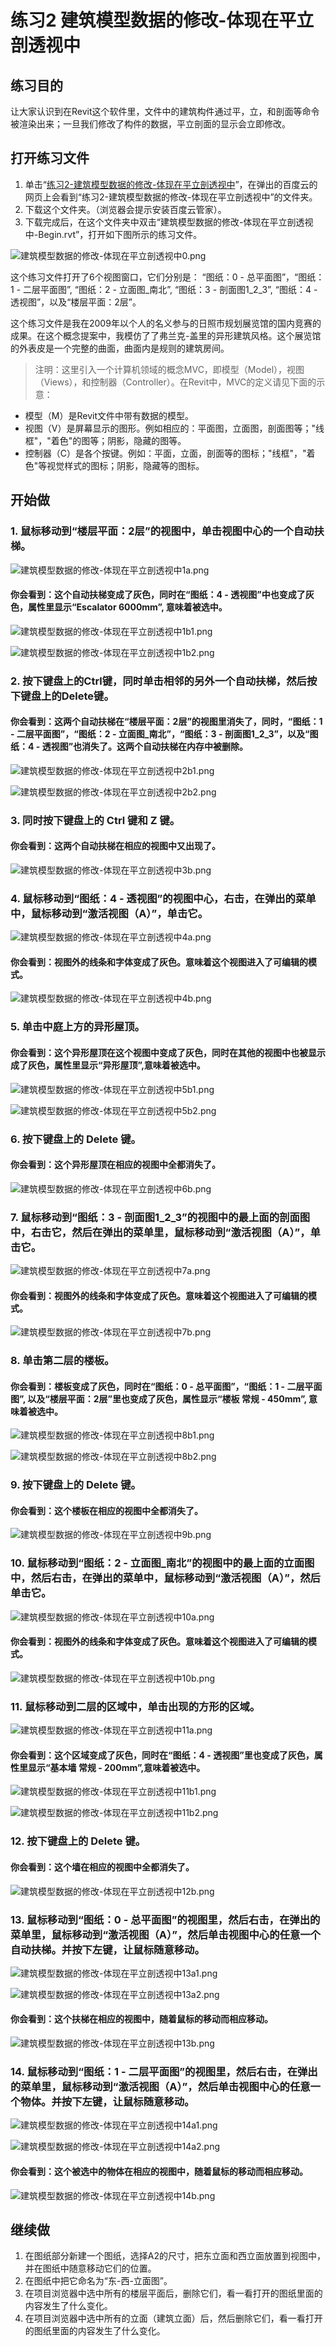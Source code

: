 # 练习2 建筑模型数据的修改-体现在平立剖透视中

## 练习目的

让大家认识到在Revit这个软件里，文件中的建筑构件通过平，立，和剖面等命令被渲染出来；一旦我们修改了构件的数据，平立剖面的显示会立即修改。

## 打开练习文件

1. 单击“[练习2-建筑模型数据的修改-体现在平立剖透视中](http://pan.baidu.com/s/1jGZAdMm)”，在弹出的百度云的网页上会看到“练习2-建筑模型数据的修改-体现在平立剖透视中”的文件夹。
2. 下载这个文件夹。（浏览器会提示安装百度云管家）。
3. 下载完成后，在这个文件夹中双击“建筑模型数据的修改-体现在平立剖透视中-Begin.rvt”，打开如下图所示的练习文件。

![建筑模型数据的修改-体现在平立剖透视中0.png](/images/建筑模型数据的修改-体现在平立剖透视中/建筑模型数据的修改-体现在平立剖透视中0.png)

这个练习文件打开了6个视图窗口，它们分别是： “图纸：0 - 总平面图”，“图纸：1 - 二层平面图”, “图纸：2 - 立面图_南北”, “图纸：3 - 剖面图1_2_3”, “图纸：4 - 透视图”，以及“楼层平面：2层”。

这个练习文件是我在2009年以个人的名义参与的日照市规划展览馆的国内竞赛的成果。在这个概念提案中，我模仿了了弗兰克-盖里的异形建筑风格。这个展览馆的外表皮是一个完整的曲面，曲面内是规则的建筑房间。

> 注明：这里引入一个计算机领域的概念MVC，即模型（Model），视图（Views），和控制器（Controller）。在Revit中，MVC的定义请见下面的示意：
> 
- 模型（M）是Revit文件中带有数据的模型。
- 视图（V）是屏幕显示的图形。例如相应的：平面图，立面图，剖面图等；"线框"，"着色"的图等；阴影，隐藏的图等。
- 控制器（C）是各个按键。例如：平面，立面，剖面等的图标；"线框"，"着色"等视觉样式的图标；阴影，隐藏等的图标。


## 开始做

### 1. 鼠标移动到“楼层平面：2层”的视图中，单击视图中心的一个自动扶梯。

![建筑模型数据的修改-体现在平立剖透视中1a.png](/images/建筑模型数据的修改-体现在平立剖透视中/建筑模型数据的修改-体现在平立剖透视中1a.png)

#### 你会看到：这个自动扶梯变成了灰色，同时在“图纸：4 - 透视图”中也变成了灰色，属性里显示“Escalator 6000mm”, 意味着被选中。

![建筑模型数据的修改-体现在平立剖透视中1b1.png](/images/建筑模型数据的修改-体现在平立剖透视中/建筑模型数据的修改-体现在平立剖透视中1b1.png)

![建筑模型数据的修改-体现在平立剖透视中1b2.png](/images/建筑模型数据的修改-体现在平立剖透视中/建筑模型数据的修改-体现在平立剖透视中1b2.png)

### 2. 按下键盘上的Ctrl键，同时单击相邻的另外一个自动扶梯，然后按下键盘上的Delete键。

#### 你会看到：这两个自动扶梯在“楼层平面：2层”的视图里消失了，同时，“图纸：1 - 二层平面图”，“图纸：2 - 立面图_南北”，“图纸：3 - 剖面图1_2_3”，以及“图纸：4 - 透视图”也消失了。这两个自动扶梯在内存中被删除。

![建筑模型数据的修改-体现在平立剖透视中2b1.png](/images/建筑模型数据的修改-体现在平立剖透视中/建筑模型数据的修改-体现在平立剖透视中2b1.png)

![建筑模型数据的修改-体现在平立剖透视中2b2.png](/images/建筑模型数据的修改-体现在平立剖透视中/建筑模型数据的修改-体现在平立剖透视中2b2.png)

### 3. 同时按下键盘上的 Ctrl 键和 Z 键。

#### 你会看到：这两个自动扶梯在相应的视图中又出现了。

![建筑模型数据的修改-体现在平立剖透视中3b.png](/images/建筑模型数据的修改-体现在平立剖透视中/建筑模型数据的修改-体现在平立剖透视中3b.png)

### 4. 鼠标移动到“图纸：4 - 透视图”的视图中心，右击，在弹出的菜单中，鼠标移动到“激活视图（A）”，单击它。

![建筑模型数据的修改-体现在平立剖透视中4a.png](/images/建筑模型数据的修改-体现在平立剖透视中/建筑模型数据的修改-体现在平立剖透视中4a.png)

#### 你会看到：视图外的线条和字体变成了灰色。意味着这个视图进入了可编辑的模式。

![建筑模型数据的修改-体现在平立剖透视中4b.png](/images/建筑模型数据的修改-体现在平立剖透视中/建筑模型数据的修改-体现在平立剖透视中4b.png)

### 5. 单击中庭上方的异形屋顶。

#### 你会看到：这个异形屋顶在这个视图中变成了灰色，同时在其他的视图中也被显示成了灰色，属性里显示“异形屋顶”,意味着被选中。

![建筑模型数据的修改-体现在平立剖透视中5b1.png](/images/建筑模型数据的修改-体现在平立剖透视中/建筑模型数据的修改-体现在平立剖透视中5b1.png)

![建筑模型数据的修改-体现在平立剖透视中5b2.png](/images/建筑模型数据的修改-体现在平立剖透视中/建筑模型数据的修改-体现在平立剖透视中5b2.png)

### 6. 按下键盘上的 Delete 键。

#### 你会看到：这个异形屋顶在相应的视图中全都消失了。

![建筑模型数据的修改-体现在平立剖透视中6b.png](/images/建筑模型数据的修改-体现在平立剖透视中/建筑模型数据的修改-体现在平立剖透视中6b.png)

### 7.  鼠标移动到“图纸：3 - 剖面图1_2_3”的视图中的最上面的剖面图中，右击它，然后在弹出的菜单里，鼠标移动到“激活视图（A）”，单击它。

![建筑模型数据的修改-体现在平立剖透视中7a.png](/images/建筑模型数据的修改-体现在平立剖透视中/建筑模型数据的修改-体现在平立剖透视中7a.png)

#### 你会看到：视图外的线条和字体变成了灰色。意味着这个视图进入了可编辑的模式。

![建筑模型数据的修改-体现在平立剖透视中7b.png](/images/建筑模型数据的修改-体现在平立剖透视中/建筑模型数据的修改-体现在平立剖透视中7b.png)

### 8. 单击第二层的楼板。

#### 你会看到：楼板变成了灰色，同时在“图纸：0 - 总平面图”，“图纸：1 - 二层平面图”, 以及“楼层平面：2层”里也变成了灰色，属性显示“楼板 常规 - 450mm”, 意味着被选中。

![建筑模型数据的修改-体现在平立剖透视中8b1.png](/images/建筑模型数据的修改-体现在平立剖透视中/建筑模型数据的修改-体现在平立剖透视中8b1.png)

![建筑模型数据的修改-体现在平立剖透视中8b2.png](/images/建筑模型数据的修改-体现在平立剖透视中/建筑模型数据的修改-体现在平立剖透视中8b2.png)

### 9. 按下键盘上的 Delete 键。

#### 你会看到：这个楼板在相应的视图中全都消失了。

![建筑模型数据的修改-体现在平立剖透视中9b.png](/images/建筑模型数据的修改-体现在平立剖透视中/建筑模型数据的修改-体现在平立剖透视中9b.png)

### 10. 鼠标移动到“图纸：2 - 立面图_南北”的视图中的最上面的立面图中，然后右击，在弹出的菜单中，鼠标移动到“激活视图（A）”，然后单击它。

![建筑模型数据的修改-体现在平立剖透视中10a.png](/images/建筑模型数据的修改-体现在平立剖透视中/建筑模型数据的修改-体现在平立剖透视中10a.png)

#### 你会看到：视图外的线条和字体变成了灰色。意味着这个视图进入了可编辑的模式。

![建筑模型数据的修改-体现在平立剖透视中10b.png](/images/建筑模型数据的修改-体现在平立剖透视中/建筑模型数据的修改-体现在平立剖透视中10b.png)

### 11. 鼠标移动到二层的区域中，单击出现的方形的区域。

![建筑模型数据的修改-体现在平立剖透视中11a.png](/images/建筑模型数据的修改-体现在平立剖透视中/建筑模型数据的修改-体现在平立剖透视中11a.png)

#### 你会看到：这个区域变成了灰色，同时在“图纸：4 - 透视图”里也变成了灰色，属性里显示“基本墙 常规 - 200mm”,意味着被选中。

![建筑模型数据的修改-体现在平立剖透视中11b1.png](/images/建筑模型数据的修改-体现在平立剖透视中/建筑模型数据的修改-体现在平立剖透视中11b1.png)

![建筑模型数据的修改-体现在平立剖透视中11b2.png](/images/建筑模型数据的修改-体现在平立剖透视中/建筑模型数据的修改-体现在平立剖透视中11b2.png)

### 12. 按下键盘上的 Delete 键。

#### 你会看到：这个墙在相应的视图中全都消失了。

![建筑模型数据的修改-体现在平立剖透视中12b.png](/images/建筑模型数据的修改-体现在平立剖透视中/建筑模型数据的修改-体现在平立剖透视中12b.png)

### 13. 鼠标移动到“图纸：0 - 总平面图”的视图里，然后右击，在弹出的菜单里，鼠标移动到“激活视图（A）”，然后单击视图中心的任意一个自动扶梯。并按下左键，让鼠标随意移动。

![建筑模型数据的修改-体现在平立剖透视中13a1.png](/images/建筑模型数据的修改-体现在平立剖透视中/建筑模型数据的修改-体现在平立剖透视中13a1.png)

![建筑模型数据的修改-体现在平立剖透视中13a2.png](/images/建筑模型数据的修改-体现在平立剖透视中/建筑模型数据的修改-体现在平立剖透视中13a2.png)

#### 你会看到：这个扶梯在相应的视图中，随着鼠标的移动而相应移动。

![建筑模型数据的修改-体现在平立剖透视中13b.png](/images/建筑模型数据的修改-体现在平立剖透视中/建筑模型数据的修改-体现在平立剖透视中13b.png)

### 14. 鼠标移动到“图纸：1 - 二层平面图”的视图里，然后右击，在弹出的菜单里，鼠标移动到“激活视图（A）”，然后单击视图中心的任意一个物体。并按下左键，让鼠标随意移动。

![建筑模型数据的修改-体现在平立剖透视中14a1.png](/images/建筑模型数据的修改-体现在平立剖透视中/建筑模型数据的修改-体现在平立剖透视中14a1.png)

![建筑模型数据的修改-体现在平立剖透视中14a2.png](/images/建筑模型数据的修改-体现在平立剖透视中/建筑模型数据的修改-体现在平立剖透视中14a2.png)

#### 你会看到：这个被选中的物体在相应的视图中，随着鼠标的移动而相应移动。

![建筑模型数据的修改-体现在平立剖透视中14b.png](/images/建筑模型数据的修改-体现在平立剖透视中/建筑模型数据的修改-体现在平立剖透视中14b.png)

## 继续做

1. 在图纸部分新建一个图纸，选择A2的尺寸，把东立面和西立面放置到视图中，并在图纸中随意移动它们的位置。
2. 在图纸中把它命名为“东-西-立面图”。
3. 在项目浏览器中选中所有的楼层平面后，删除它们，看一看打开的图纸里面的内容发生了什么变化。
4. 在项目浏览器中选中所有的立面（建筑立面）后，然后删除它们，看一看打开的图纸里面的内容发生了什么变化。



